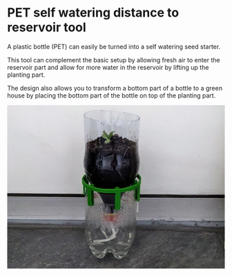 # PET self watering distance to reservoir tool

A plastic bottle (PET) can easily be turned into a self watering seed starter.

This tool can complement the basic setup by allowing fresh air to enter the reservoir part and allow for more water in the reservoir by lifting up the planting part.

The design also allows you to transform a bottom part of a bottle to a green house by placing the bottom part of the bottle on top of the planting part.




![A distance tool for self watering PET bottle setup](./images/pet-self-watering-seed-starter.jpg)
